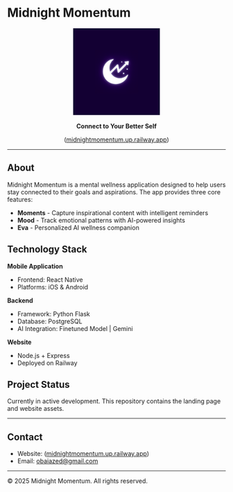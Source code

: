 # Midnight Momentum

<div align="center">
  <img src="iconAPK_smaller.png" alt="Midnight Momentum Logo" width="200"/>
  
  **Connect to Your Better Self**
  
  ([midnightmomentum.up.railway.app](https://midnightmomentum.up.railway.app/))
</div>

---

## About

Midnight Momentum is a mental wellness application designed to help users stay connected to their goals and aspirations. The app provides three core features:

- **Moments** - Capture inspirational content with intelligent reminders
- **Mood** - Track emotional patterns with AI-powered insights  
- **Eva** - Personalized AI wellness companion

## Technology Stack

**Mobile Application**
- Frontend: React Native
- Platforms: iOS & Android

**Backend**
- Framework: Python Flask
- Database: PostgreSQL
- AI Integration: Finetuned Model | Gemini 

**Website**
- Node.js + Express
- Deployed on Railway

## Project Status

Currently in active development. This repository contains the landing page and website assets.

---

## Contact

- Website: ([midnightmomentum.up.railway.app](https://midnightmomentum.up.railway.app/))
- Email: obaiazed@gmail.com

---

© 2025 Midnight Momentum. All rights reserved.
